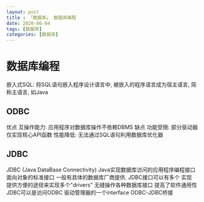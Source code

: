 ```yaml
---
layout: post
title : 「数据库」 数据库编程
date: 2020-06-04
tags: [数据库]
categories: [数据库]
---
```

# 数据库编程

嵌入式SQL:
将SQL语句嵌入程序设计语言中, 被嵌入的程序语言成为宿主语言, 简称主语言, 如Java

## ODBC

优点
互操作能力: 应用程序对数据库操作不依赖DBMS
缺点
功能受限: 部分驱动器仅实现核心API函数
性能降低: 无法通过SQL语句利用数据库优化器

## JDBC

JDBC (Java DataBase Connectivity)
Java实现数据库访问的应用程序编程接口
面向对象的标准接口
一般有具体的数据库厂商提供.
JDBC接口可以有多个 实现
提供方便的途径来实现多个"drivers"
无缝操作各种数据库接口
提高了软件通用性
JDBC可以是访问ODBC 驱动管理器的一个interface
ODBC-JDBC桥接
